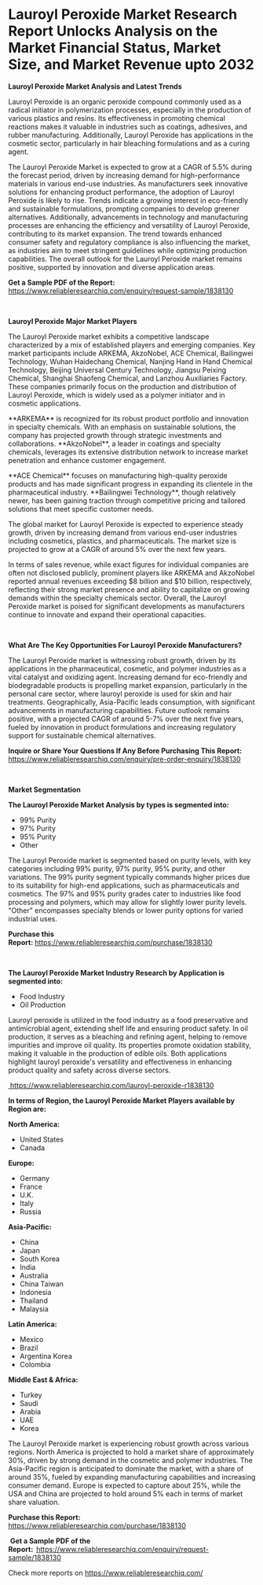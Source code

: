 <p><h1>Lauroyl Peroxide Market Research Report Unlocks Analysis on the Market Financial Status, Market Size, and Market Revenue upto 2032</h1></p><p><strong>Lauroyl Peroxide Market Analysis and Latest Trends</strong></p>
<p><p>Lauroyl Peroxide is an organic peroxide compound commonly used as a radical initiator in polymerization processes, especially in the production of various plastics and resins. Its effectiveness in promoting chemical reactions makes it valuable in industries such as coatings, adhesives, and rubber manufacturing. Additionally, Lauroyl Peroxide has applications in the cosmetic sector, particularly in hair bleaching formulations and as a curing agent.</p><p>The Lauroyl Peroxide Market is expected to grow at a CAGR of 5.5% during the forecast period, driven by increasing demand for high-performance materials in various end-use industries. As manufacturers seek innovative solutions for enhancing product performance, the adoption of Lauroyl Peroxide is likely to rise. Trends indicate a growing interest in eco-friendly and sustainable formulations, prompting companies to develop greener alternatives. Additionally, advancements in technology and manufacturing processes are enhancing the efficiency and versatility of Lauroyl Peroxide, contributing to its market expansion. The trend towards enhanced consumer safety and regulatory compliance is also influencing the market, as industries aim to meet stringent guidelines while optimizing production capabilities. The overall outlook for the Lauroyl Peroxide market remains positive, supported by innovation and diverse application areas.</p></p>
<p><strong>Get a Sample PDF of the Report:&nbsp;</strong> <a href="https://www.reliableresearchiq.com/enquiry/request-sample/1838130?utm_campaign=3433&utm_medium=2&utm_source=Github&utm_content=ia&utm_term=31032025&utm_id=lauroyl-peroxide">https://www.reliableresearchiq.com/enquiry/request-sample/1838130</a></p>
<p>&nbsp;</p>
<p><strong>Lauroyl Peroxide Major Market Players</strong></p>
<p><p>The Lauroyl Peroxide market exhibits a competitive landscape characterized by a mix of established players and emerging companies. Key market participants include ARKEMA, AkzoNobel, ACE Chemical, Bailingwei Technology, Wuhan Haidechang Chemical, Nanjing Hand in Hand Chemical Technology, Beijing Universal Century Technology, Jiangsu Peixing Chemical, Shanghai Shaofeng Chemical, and Lanzhou Auxiliaries Factory. These companies primarily focus on the production and distribution of Lauroyl Peroxide, which is widely used as a polymer initiator and in cosmetic applications.</p><p>**ARKEMA** is recognized for its robust product portfolio and innovation in specialty chemicals. With an emphasis on sustainable solutions, the company has projected growth through strategic investments and collaborations. **AkzoNobel**, a leader in coatings and specialty chemicals, leverages its extensive distribution network to increase market penetration and enhance customer engagement.</p><p>**ACE Chemical** focuses on manufacturing high-quality peroxide products and has made significant progress in expanding its clientele in the pharmaceutical industry. **Bailingwei Technology**, though relatively newer, has been gaining traction through competitive pricing and tailored solutions that meet specific customer needs.</p><p>The global market for Lauroyl Peroxide is expected to experience steady growth, driven by increasing demand from various end-user industries including cosmetics, plastics, and pharmaceuticals. The market size is projected to grow at a CAGR of around 5% over the next few years.</p><p>In terms of sales revenue, while exact figures for individual companies are often not disclosed publicly, prominent players like ARKEMA and AkzoNobel reported annual revenues exceeding $8 billion and $10 billion, respectively, reflecting their strong market presence and ability to capitalize on growing demands within the specialty chemicals sector. Overall, the Lauroyl Peroxide market is poised for significant developments as manufacturers continue to innovate and expand their operational capacities.</p></p>
<p>&nbsp;</p>
<p><strong>What Are The Key Opportunities For Lauroyl Peroxide Manufacturers?</strong></p>
<p><p>The Lauroyl Peroxide market is witnessing robust growth, driven by its applications in the pharmaceutical, cosmetic, and polymer industries as a vital catalyst and oxidizing agent. Increasing demand for eco-friendly and biodegradable products is propelling market expansion, particularly in the personal care sector, where lauroyl peroxide is used for skin and hair treatments. Geographically, Asia-Pacific leads consumption, with significant advancements in manufacturing capabilities. Future outlook remains positive, with a projected CAGR of around 5-7% over the next five years, fueled by innovation in product formulations and increasing regulatory support for sustainable chemical alternatives.</p></p>
<p><strong>Inquire or Share Your Questions If Any Before Purchasing This Report:</strong> <a href="https://www.reliableresearchiq.com/enquiry/pre-order-enquiry/1838130?utm_campaign=3433&utm_medium=2&utm_source=Github&utm_content=ia&utm_term=31032025&utm_id=lauroyl-peroxide">https://www.reliableresearchiq.com/enquiry/pre-order-enquiry/1838130</a></p>
<p>&nbsp;</p>
<p><strong>Market Segmentation</strong></p>
<p><strong>The Lauroyl Peroxide Market Analysis by types is segmented into:</strong></p>
<p><ul><li>99% Purity</li><li>97% Purity</li><li>95% Purity</li><li>Other</li></ul></p>
<p><p>The Lauroyl Peroxide market is segmented based on purity levels, with key categories including 99% purity, 97% purity, 95% purity, and other variations. The 99% purity segment typically commands higher prices due to its suitability for high-end applications, such as pharmaceuticals and cosmetics. The 97% and 95% purity grades cater to industries like food processing and polymers, which may allow for slightly lower purity levels. "Other" encompasses specialty blends or lower purity options for varied industrial uses.</p></p>
<p><strong>Purchase this Report:&nbsp;</strong><a href="https://www.reliableresearchiq.com/purchase/1838130?utm_campaign=3433&utm_medium=2&utm_source=Github&utm_content=ia&utm_term=31032025&utm_id=lauroyl-peroxide">https://www.reliableresearchiq.com/purchase/1838130</a></p>
<p>&nbsp;</p>
<p><strong>The Lauroyl Peroxide Market Industry Research by Application is segmented into:</strong></p>
<p><ul><li>Food Industry</li><li>Oil Production</li></ul></p>
<p><p>Lauroyl peroxide is utilized in the food industry as a food preservative and antimicrobial agent, extending shelf life and ensuring product safety. In oil production, it serves as a bleaching and refining agent, helping to remove impurities and improve oil quality. Its properties promote oxidation stability, making it valuable in the production of edible oils. Both applications highlight lauroyl peroxide's versatility and effectiveness in enhancing product quality and safety across diverse sectors.</p></p>
<p><a href="https://www.reliableresearchiq.com/lauroyl-peroxide-r1838130?utm_campaign=3433&utm_medium=2&utm_source=Github&utm_content=ia&utm_term=31032025&utm_id=lauroyl-peroxide">&nbsp;https://www.reliableresearchiq.com/lauroyl-peroxide-r1838130</a></p>
<p><strong>In terms of Region, the Lauroyl Peroxide Market Players available by Region are:</strong></p>
<p>
    <p> <strong> North America: </strong>
        <ul>
            <li>United States</li>
            <li>Canada</li>
        </ul>
        </p> 
    <p> <strong> Europe: </strong>
        <ul>
            <li>Germany</li>
            <li>France</li>
            <li>U.K.</li>
            <li>Italy</li>
            <li>Russia</li>
        </ul>
        </p> 
    <p> <strong> Asia-Pacific: </strong>
        <ul>
            <li>China</li>
            <li>Japan</li>
            <li>South Korea</li>
            <li>India</li>
            <li>Australia</li>
            <li>China Taiwan</li>
            <li>Indonesia</li>
            <li>Thailand</li>
            <li>Malaysia</li>
        </ul>
        </p> 
    <p> <strong> Latin America: </strong>
        <ul>
            <li>Mexico</li>
            <li>Brazil</li>
            <li>Argentina Korea</li>
            <li>Colombia</li>
        </ul>
        </p> 
    <p> <strong> Middle East & Africa: </strong>
        <ul>
            <li>Turkey</li>
            <li>Saudi</li>
            <li>Arabia</li>
            <li>UAE</li>
            <li>Korea</li>
        </ul>
    </p>
    </p>
<p><p>The Lauroyl Peroxide market is experiencing robust growth across various regions. North America is projected to hold a market share of approximately 30%, driven by strong demand in the cosmetic and polymer industries. The Asia-Pacific region is anticipated to dominate the market, with a share of around 35%, fueled by expanding manufacturing capabilities and increasing consumer demand. Europe is expected to capture about 25%, while the USA and China are projected to hold around 5% each in terms of market share valuation.</p></p>
<p><strong>Purchase this Report: </strong><a href="https://www.reliableresearchiq.com/purchase/1838130?utm_campaign=3433&utm_medium=2&utm_source=Github&utm_content=ia&utm_term=31032025&utm_id=lauroyl-peroxide">https://www.reliableresearchiq.com/purchase/1838130</a></p>
<p>&nbsp;<strong>Get a Sample PDF of the Report:&nbsp;&nbsp;</strong><a href="https://www.reliableresearchiq.com/enquiry/request-sample/1838130?utm_campaign=3433&utm_medium=2&utm_source=Github&utm_content=ia&utm_term=31032025&utm_id=lauroyl-peroxide">https://www.reliableresearchiq.com/enquiry/request-sample/1838130</a></p>
<p><strong></strong></p>
<p>Check more reports on <a href="https://www.reliableresearchiq.com/?utm_campaign=3433&utm_medium=2&utm_source=Github&utm_content=ia&utm_term=31032025&utm_id=lauroyl-peroxide">https://www.reliableresearchiq.com/</a></p>